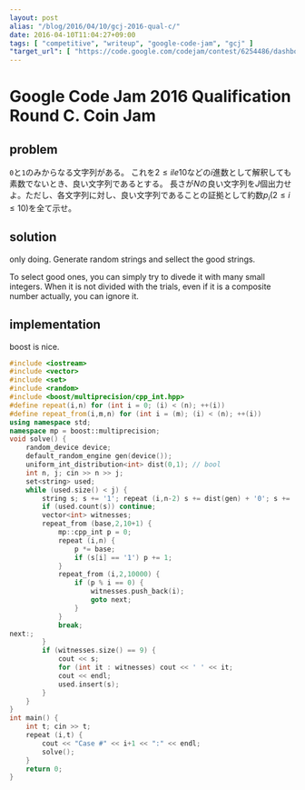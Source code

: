 ```yaml
---
layout: post
alias: "/blog/2016/04/10/gcj-2016-qual-c/"
date: 2016-04-10T11:04:27+09:00
tags: [ "competitive", "writeup", "google-code-jam", "gcj" ]
"target_url": [ "https://code.google.com/codejam/contest/6254486/dashboard#s=p2" ]
---
```


# Google Code Jam 2016 Qualification Round C. Coin Jam

## problem

`0`と`1`のみからなる文字列がある。
これを$2 \le i le 10$などの$i$進数として解釈しても素数でないとき、良い文字列であるとする。
長さが$N$の良い文字列を$J$個出力せよ。ただし、各文字列に対し、良い文字列であることの証拠として約数$p_i$($2 \le i \le 10$)を全て示せ。

## solution

only doing.
Generate random strings and sellect the good strings.

To select good ones, you can simply try to divede it with many small integers.
When it is not divided with the trials, even if it is a composite number actually, you can ignore it.

## implementation

boost is nice.

``` c++
#include <iostream>
#include <vector>
#include <set>
#include <random>
#include <boost/multiprecision/cpp_int.hpp>
#define repeat(i,n) for (int i = 0; (i) < (n); ++(i))
#define repeat_from(i,m,n) for (int i = (m); (i) < (n); ++(i))
using namespace std;
namespace mp = boost::multiprecision;
void solve() {
    random_device device;
    default_random_engine gen(device());
    uniform_int_distribution<int> dist(0,1); // bool
    int n, j; cin >> n >> j;
    set<string> used;
    while (used.size() < j) {
        string s; s += '1'; repeat (i,n-2) s += dist(gen) + '0'; s += '1';
        if (used.count(s)) continue;
        vector<int> witnesses;
        repeat_from (base,2,10+1) {
            mp::cpp_int p = 0;
            repeat (i,n) {
                p *= base;
                if (s[i] == '1') p += 1;
            }
            repeat_from (i,2,10000) {
                if (p % i == 0) {
                    witnesses.push_back(i);
                    goto next;
                }
            }
            break;
next:;
        }
        if (witnesses.size() == 9) {
            cout << s;
            for (int it : witnesses) cout << ' ' << it;
            cout << endl;
            used.insert(s);
        }
    }
}
int main() {
    int t; cin >> t;
    repeat (i,t) {
        cout << "Case #" << i+1 << ":" << endl;
        solve();
    }
    return 0;
}
```
